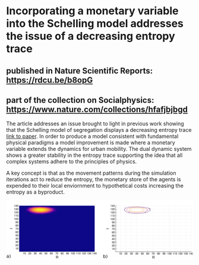 # Incorporating a monetary variable into the Schelling model addresses the issue of a decreasing entropy trace
## published in Nature Scientific Reports: https://rdcu.be/b8opG
## part of the collection on Socialphysics: https://www.nature.com/collections/hfafjbjbgd

The article addresses an issue brought to light in previous work showing that the Schelling model of segregation displays a decreasing entropy trace [link to paper](https://www.mdpi.com/1099-4300/20/9/623). In order to produce a model consistent with fundamental physical paradigms a model improvement is made where a monetary variable extends the dynamics for urban mobility. The dual dynamic system shows a greater stability in the entropy trace supporting the idea that all complex systems adhere to the principles of physics. 

A key concept is that as the movement patterns during the simulation iterations act to reduce the entropy, the monetary store of the agents is expended to their local enviornment to hypothetical costs increasing the entropy as a byproduct. 

![entropy density of space](https://github.com/mantzaris/schellingEntropyImproved/blob/master/selectedPlots/Fig4.png)




